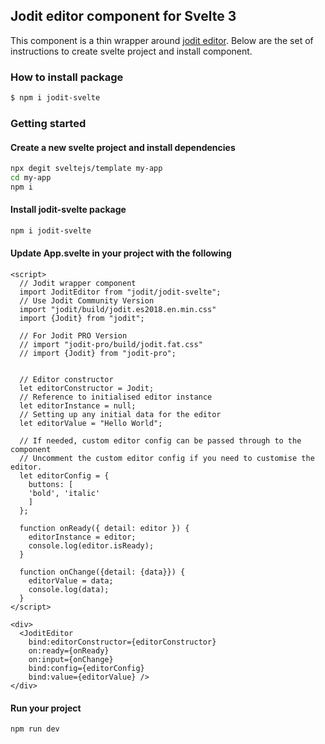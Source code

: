 ## Jodit editor component for Svelte 3

This component is a thin wrapper around [jodit editor](https://xdsoft.net/jodit/).
Below are the set of instructions to create svelte project and install component.

### How to install package

```bash
$ npm i jodit-svelte
```

### Getting started

#### Create a new svelte project and install dependencies

```bash
npx degit sveltejs/template my-app
cd my-app
npm i
```

#### Install jodit-svelte package

```bash
npm i jodit-svelte
```

#### Update App.svelte in your project with the following

```sveltehtml
<script>
  // Jodit wrapper component
  import JoditEditor from "jodit/jodit-svelte";
  // Use Jodit Community Version
  import "jodit/build/jodit.es2018.en.min.css"
  import {Jodit} from "jodit";

  // For Jodit PRO Version
  // import "jodit-pro/build/jodit.fat.css"
  // import {Jodit} from "jodit-pro";


  // Editor constructor
  let editorConstructor = Jodit;
  // Reference to initialised editor instance
  let editorInstance = null;
  // Setting up any initial data for the editor
  let editorValue = "Hello World";

  // If needed, custom editor config can be passed through to the component
  // Uncomment the custom editor config if you need to customise the editor.
  let editorConfig = {
    buttons: [
    'bold', 'italic'
    ]
  };

  function onReady({ detail: editor }) {
    editorInstance = editor;
    console.log(editor.isReady);
  }

  function onChange({detail: {data}}) {
    editorValue = data;
    console.log(data);
  }
</script>

<div>
  <JoditEditor
    bind:editorConstructor={editorConstructor}
    on:ready={onReady}
    on:input={onChange}
    bind:config={editorConfig}
    bind:value={editorValue} />
</div>

```

#### Run your project

```bash
npm run dev
```
